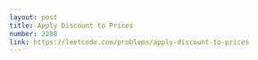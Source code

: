 ```yaml
---
layout: post
title: Apply Discount to Prices
number: 2288
link: https://leetcode.com/problems/apply-discount-to-prices
---
```

